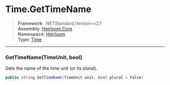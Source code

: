 # Time.GetTimeName

> **Framework**: .NETStandard,Version=v2.1  
> **Assembly**: [Heirloom.Core][0]  
> **Namespace**: [Heirloom][0]  
> **Type**: [Time][1]  

--------------------------------------------------------------------------------

### GetTimeName(TimeUnit, bool)

Gets the name of the time unit (or its plural).

```cs
public string GetTimeName(TimeUnit unit, bool plural = False)
```

[0]: ../Heirloom.Core.md
[1]: Heirloom.Time.md
